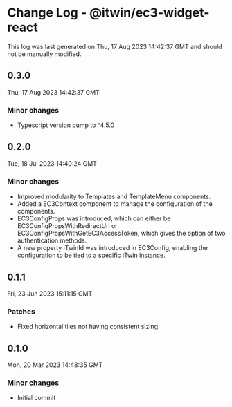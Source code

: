 # Change Log - @itwin/ec3-widget-react

This log was last generated on Thu, 17 Aug 2023 14:42:37 GMT and should not be manually modified.

## 0.3.0
Thu, 17 Aug 2023 14:42:37 GMT

### Minor changes

- Typescript version bump to ^4.5.0

## 0.2.0
Tue, 18 Jul 2023 14:40:24 GMT

### Minor changes

- Improved modularity to Templates and TemplateMenu components.
- Added a EC3Context component to manage the configuration of the components.
- EC3ConfigProps was introduced, which can either be EC3ConfigPropsWithRedirectUri or EC3ConfigPropsWithGetEC3AccessToken, which gives the option of two authentication methods.
- A new property iTwinId was introduced in EC3Config, enabling the configuration to be tied to a specific iTwin instance.

## 0.1.1
Fri, 23 Jun 2023 15:11:15 GMT

### Patches

- Fixed horizontal tiles not having consistent sizing.

## 0.1.0
Mon, 20 Mar 2023 14:48:35 GMT

### Minor changes

- Initial commit

